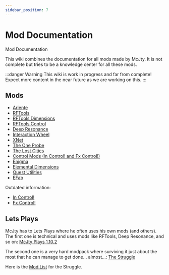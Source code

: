 ```yaml
---
sidebar_position: 7
---
```


# Mod Documentation

Mod Documentation

This wiki combines the documentation for all mods made by McJty.
It is not complete but tries to be a knowledge center for all these mods.

:::danger Warning
This wiki is work in progress and far from complete!
Expect more content in the near future as we are working on this.
:::

## Mods

* [Ariente](./ariente)
* [RFTools](./rftools)
* [RFTools Dimensions](./rftools-dimensions)
* [RFTools Control](./rftools-control)
* [Deep Resonance](./deep-resonance)
* [Interaction Wheel](./interaction-wheel)
* [XNet](./xnet)
* [The One Probe](./the-one-probe)
* [The Lost Cities](./lost-cities)
* [Control Mods (In Control! and Fx Control!)](./control-mods)
* [Enigma](./engima)
* [Elemental Dimensions](./elemental-dimensions)
* [Quest Utilities](./quest-utilities)
* [EFab](./efab)

Outdated information:

* [In Control!](./control-mods/in-control)
* [Fx Control!](./control-mods/fx-control)

## Lets Plays

McJty has to Lets Plays where he often uses his own mods (and others).
The first one is technical and uses mods like RFTools, Deep Resonance, and so on: [McJty Plays 1.10.2](https://www.youtube.com/playlist?list=PLmaTwVFUUXiBCCPMobixs2WZxpY9f0JvM)

The second one is a very hard modpack where surviving it just about the most that he can manage to get done... almost...: [The Struggle](https://www.youtube.com/playlist?list=PLmaTwVFUUXiDUEgTpRj5_sz_03BlmMUbj)

Here is the [Mod List](./struggle-mod-list) for the Struggle.
